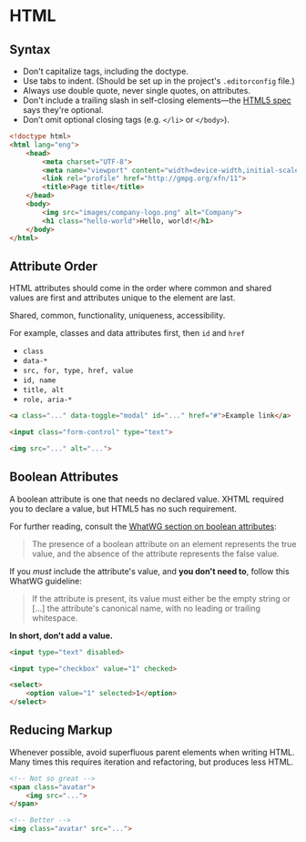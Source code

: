 # HTML

## Syntax
* Don't capitalize tags, including the doctype.
* Use tabs to indent. (Should be set up in the project's `.editorconfig` file.)
* Always use double quote, never single quotes, on attributes.
* Don't include a trailing slash in self-closing elements—the [HTML5 spec](http://dev.w3.org/html5/spec-author-view/syntax.html#syntax-start-tag) says they're optional.
* Don’t omit optional closing tags (e.g. `</li>` or `</body>`).

```html
<!doctype html>
<html lang="eng">
	<head>
		<meta charset="UTF-8">
		<meta name="viewport" content="width=device-width,initial-scale=1">
		<link rel="profile" href="http://gmpg.org/xfn/11">
		<title>Page title</title>
	</head>
	<body>
		<img src="images/company-logo.png" alt="Company">
		<h1 class="hello-world">Hello, world!</h1>
	</body>
</html>
```

## Attribute Order
HTML attributes should come in the order where common and shared values are first and attributes unique to the element are last.

Shared, common, functionality, uniqueness, accessibility.

For example, classes and data attributes first, then `id` and `href`
- `class`
- `data-*`
- `src, for, type, href, value`
- `id, name`
- `title, alt`
- `role, aria-*`

```html
<a class="..." data-toggle="modal" id="..." href="#">Example link</a>

<input class="form-control" type="text">

<img src="..." alt="...">
```

## Boolean Attributes
A boolean attribute is one that needs no declared value. XHTML required you to declare a value, but HTML5 has no such requirement.

For further reading, consult the [WhatWG section on boolean attributes](http://www.whatwg.org/specs/web-apps/current-work/multipage/common-microsyntaxes.html#boolean-attributes):

> The presence of a boolean attribute on an element represents the true value, and the absence of the attribute represents the false value.

If you _must_ include the attribute's value, and **you don't need to**, follow this WhatWG guideline:

> If the attribute is present, its value must either be the empty string or [...] the attribute's canonical name, with no leading or trailing whitespace.

**In short, don't add a value.**

```html
<input type="text" disabled>

<input type="checkbox" value="1" checked>

<select>
	<option value="1" selected>1</option>
</select>
```

## Reducing Markup
Whenever possible, avoid superfluous parent elements when writing HTML. Many times this requires iteration and refactoring, but produces less HTML.

```html
<!-- Not so great -->
<span class="avatar">
	<img src="...">
</span>

<!-- Better -->
<img class="avatar" src="...">
```
